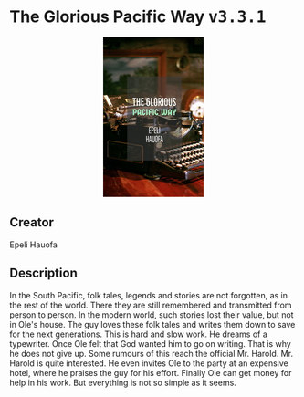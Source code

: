 
# The Glorious Pacific Way <kbd>v3.3.1</kbd>

<center>
  <img src="./cover-1024.jpg"/>
</center>

## Creator
Epeli Hauofa

## Description
In the South Pacific, folk tales, legends and stories are not forgotten, as in the rest of the world. There they are still remembered and transmitted from person to person. In the modern world, such stories lost their value, but not in Ole's house. The guy loves these folk tales and writes them down to save for the next generations. This is hard and slow work. He dreams of a typewriter. Once Ole felt that God wanted him to go on writing. That is why he does not give up. Some rumours of this reach the official Mr. Harold. Mr. Harold is quite interested. He even invites Ole to the party at an expensive hotel, where he praises the guy for his effort. Finally Ole can get money for help in his work. But everything is not so simple as it seems.
